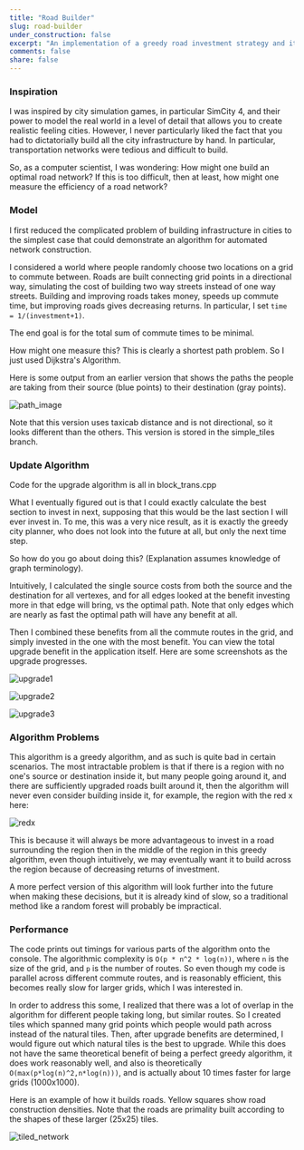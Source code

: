 ```yaml
---
title: "Road Builder"
slug: road-builder
under_construction: false
excerpt: "An implementation of a greedy road investment strategy and its visualizations."
comments: false
share: false
---
```


### Inspiration

I was inspired by city simulation games, in particular SimCity 4, and their power to model the real world in a level of detail that allows you to create realistic feeling cities. However, I never particularly liked the fact that you had to dictatorially build all the city infrastructure by hand. In particular, transportation networks were tedious and difficult to build.

So, as a computer scientist, I was wondering: How might one build an optimal road network? If this is too difficult, then at least, how might one measure the efficiency of a road network?

### Model

I first reduced the complicated problem of building infrastructure in cities to the simplest case that could demonstrate an algorithm for automated network construction.

I considered a world where people randomly choose two locations on a grid to commute between. Roads are built connecting grid points in a directional way, simulating the cost of building two way streets instead of one way streets. Building and improving roads takes money, speeds up commute time, but improving roads gives decreasing returns. In particular, I set `time = 1/(investment+1)`.

The end goal is for the total sum of commute times to be minimal.

How might one measure this? This is clearly a shortest path problem. So I just used Dijkstra's Algorithm.

Here is some output from an earlier version that shows the paths the people are taking from their source (blue points) to their destination (gray points).

![path_image](https://raw.githubusercontent.com/weepingwillowben/city_gen/master/screenshots/path_image.PNG)

Note that this version uses taxicab distance and is not directional, so it looks different than the others. This version is stored in the simple_tiles branch.

### Update Algorithm

Code for the upgrade algorithm is all in block_trans.cpp

What I eventually figured out is that I could exactly calculate the best section to invest in next, supposing that this would be the last section I will ever invest in. To me, this was a very nice result, as it is exactly the greedy city planner, who does not look into the future at all, but only the next time step.

So how do you go about doing this? (Explanation assumes knowledge of graph terminology).

Intuitively, I calculated the single source costs from both the source and the destination for all vertexes, and for all edges looked at the benefit investing more in that edge will bring, vs the optimal path. Note that only edges which are nearly as fast the optimal path will have any benefit at all.

Then I combined these benefits from all the commute routes in the grid, and simply invested in the one with the most benefit. You can view the total upgrade benefit in the application itself. Here are some screenshots as the upgrade progresses.

![upgrade1](https://raw.githubusercontent.com/weepingwillowben/city_gen/master/screenshots/upgrade1.PNG)

![upgrade2](https://raw.githubusercontent.com/weepingwillowben/city_gen/master/screenshots/upgrade2.PNG)

![upgrade3](https://raw.githubusercontent.com/weepingwillowben/city_gen/master/screenshots/upgrade3.PNG)

### Algorithm Problems

This algorithm is a greedy algorithm, and as such is quite bad in certain scenarios. The most intractable problem is that if there is a region with no one's source or destination inside it, but many people going around it, and there are sufficiently upgraded roads built around it, then the algorithm will never even consider building inside it, for example, the region with the red x here:

![redx](https://raw.githubusercontent.com/weepingwillowben/city_gen/master/screenshots/redx.PNG)

This is because it will always be more advantageous to invest in a road surrounding the region then in the middle of the region in this greedy algorithm, even though intuitively, we may eventually want it to build across the region because of decreasing returns of investment.

A more perfect version of this algorithm will look further into the future when making these decisions, but it is already kind of slow, so a traditional method like a random forest will probably be impractical.

### Performance

The code prints out timings for various parts of the algorithm onto the console. The algorithmic complexity is `O(p * n^2 * log(n))`, where `n` is the size of the grid, and `p` is the number of routes. So even though my code is parallel across different commute routes, and is reasonably efficient, this becomes really slow for larger grids, which I was interested in.

In order to address this some, I realized that there was a lot of overlap in the algorithm for different people taking long, but similar routes. So I created tiles which spanned many grid points which people would path across instead of the natural tiles. Then, after upgrade benefits are determined, I would figure out which natural tiles is the best to upgrade. While this does not have the same theoretical benefit of being a perfect greedy algorithm, it does work reasonably well, and also is theoretically `O(max(p*log(n)^2,n*log(n)))`, and is actually about 10 times faster for large grids (1000x1000).

Here is an example of how it builds roads. Yellow squares show road construction densities. Note that the roads are primality built according to the shapes of these larger (25x25) tiles.

![tiled_network](https://raw.githubusercontent.com/weepingwillowben/city_gen/master/screenshots/tiled_network.PNG)
